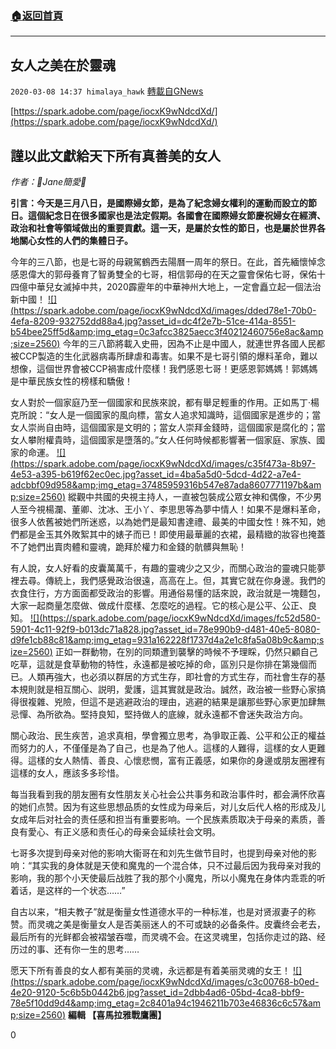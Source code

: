 ###  [:house:返回首頁](https://github.com/ourhimalayas/txt)
---

## 女人之美在於靈魂
`2020-03-08 14:37 himalaya_hawk` [轉載自GNews](https://gnews.org/zh-hant/134144/)

[https://spark.adobe.com/page/iocxK9wNdcdXd/](https://spark.adobe.com/page/iocxK9wNdcdXd/)

##  謹以此文獻給天下所有真善美的女人

*作者：👼Jane簡愛👼*

**引言：今天是三月八日，是國際婦女節，是為了紀念婦女權利的運動而設立的節日。這個紀念日在很多國家也是法定假期。各國會在國際婦女節慶祝婦女在經濟、政治和社會等領域做出的重要貢獻。這一天，是屬於女性的節日，也是屬於世界各地關心女性的人們的集體日子。**

今年的三八節，也是七哥的母親駕鶴西去陽曆一周年的祭日。在此，首先緬懷悼念感恩偉大的郭母養育了智勇雙全的七哥，相信郭母的在天之靈會保佑七哥，保佑十四億中華兒女滅掉中共，2020霹靂年的中華神州大地上，一定會矗立起一個法治新中國！
[!\[\](https://spark.adobe.com/page/iocxK9wNdcdXd/images/dded78e1-70b0-4efa-8209-932752dd88a4.jpg?asset_id=dc4f2e7b-51ce-414a-8551-b54bee25ff5d&amp;img_etag=0c3afcc3825aecc3f40212460756e8ac&amp;size=2560)](https://spark.adobe.com/page/iocxK9wNdcdXd/images/dded78e1-70b0-4efa-8209-932752dd88a4.jpg?asset_id=dc4f2e7b-51ce-414a-8551-b54bee25ff5d&amp;img_etag=0c3afcc3825aecc3f40212460756e8ac&amp;size=1024)
今年的三八節將載入史冊，因為不止是中國人，就連世界各國人民都被CCP製造的生化武器病毒所肆虐和毒害。如果不是七哥引領的爆料革命，難以想像，這個世界會被CCP禍害成什麼樣！我們感恩七哥！更感恩郭媽媽！郭媽媽是中華民族女性的榜樣和驕傲！

女人對於一個家庭乃至一個國家和民族來說，都有舉足輕重的作用。正如馬丁·楊克所說：“女人是一個國家的風向標，當女人追求知識時，這個國家是進步的；當女人崇尚自由時，這個國家是文明的；當女人崇拜金錢時，這個國家是腐化的；當女人攀附權貴時，這個國家是墮落的。”女人任何時候都影響著一個家庭、家族、國家的命運。
[!\[\](https://spark.adobe.com/page/iocxK9wNdcdXd/images/c35f473a-8b97-4e53-a395-b619f62ec0ec.jpg?asset_id=4ba5a5d0-5dcd-4d22-a7e4-adcbbf09d958&amp;img_etag=37485959316b547e87ada8607771197b&amp;size=2560)](https://spark.adobe.com/page/iocxK9wNdcdXd/images/c35f473a-8b97-4e53-a395-b619f62ec0ec.jpg?asset_id=4ba5a5d0-5dcd-4d22-a7e4-adcbbf09d958&amp;img_etag=37485959316b547e87ada8607771197b&amp;size=1024)
縱觀中共國的央視主持人，一直被包裝成公眾女神和偶像，不少男人至今視楊瀾、董卿、沈冰、王小丫、李思思等為夢中情人！如果不是爆料革命，很多人依舊被她們所迷惑，以為她們是最知書達禮、最美的中國女性！殊不知，她們都是金玉其外敗絮其中的婊子而已！即使用最華麗的衣裙，最精緻的妝容也掩蓋不了她們出賣肉體和靈魂，跪拜於權力和金錢的骯髒與無恥！

有人說，女人好看的皮囊萬萬千，有趣的靈魂少之又少，而關心政治的靈魂只能夢裡去尋。傳統上，我們感覺政治很遠，高高在上。但，其實它就在你身邊。我們的衣食住行，方方面面都受政治的影響。用通俗易懂的話來說，政治就是一塊麵包，大家一起商量怎麼做、做成什麼樣、怎麼吃的過程。它的核心是公平、公正、良知。
[!\[\](https://spark.adobe.com/page/iocxK9wNdcdXd/images/fc52d580-5901-4c11-92f9-b013dc71a828.jpg?asset_id=78e990b9-d481-40e5-8080-d9fe1cb88c81&amp;img_etag=931a162228f1737d4a2e1c8fa5a08b9c&amp;size=2560)](https://spark.adobe.com/page/iocxK9wNdcdXd/images/fc52d580-5901-4c11-92f9-b013dc71a828.jpg?asset_id=78e990b9-d481-40e5-8080-d9fe1cb88c81&amp;img_etag=931a162228f1737d4a2e1c8fa5a08b9c&amp;size=1024)
正如一群動物，在別的同類遭到襲擊的時候不予理睬，仍然只顧自己吃草，這就是食草動物的特性，永遠都是被吃掉的命，區別只是你排在第幾個而已。人類再強大，也必須以群居的方式生存，即社會的方式生存，而社會生存的基本規則就是相互關心、説明，愛護，這其實就是政治。誠然，政治被一些野心家搞得很複雜、兇險，但這不是逃避政治的理由，逃避的結果是讓那些野心家更加肆無忌憚、為所欲為。堅持良知，堅持做人的底線，就永遠都不會迷失政治方向。

關心政治、民生疾苦，追求真相，學會獨立思考，為爭取正義、公平和公正的權益而努力的人，不僅僅是為了自己，也是為了他人。這樣的人難得，這樣的女人更難得。這樣的女人熱情、善良、心懷悲憫，富有正義感，如果你的身邊或朋友圈裡有這樣的女人，應該多多珍惜。

每当我看到我的朋友圈有女性朋友关心社会公共事务和政治事件时，都会满怀欣喜的她们点赞。因为有这些思想品质的女性成为母亲后，对儿女后代人格的形成及儿女成年后对社会的责任感和担当有重要影响。一个民族素质取决于母亲的素质，善良有愛心、有正义感和责任心的母亲会延续社会文明。



七哥多次提到母亲对他的影响大衞哥在和刘先生做节目时，也提到母亲对他的影响：“其实我的身体就是天使和魔鬼的一个混合体，只不过最后因为我母亲对我的影响，我的那个小天使最后战胜了我的那个小魔鬼，所以小魔鬼在身体内乖乖的听着话，是这样的一个状态……”



自古以来，“相夫教子”就是衡量女性道德水平的一种标准，也是对贤淑妻子的称赞。而灵魂之美是衡量女人是否美丽迷人的不可或缺的必备条件。皮囊终会老去，最后所有的光鲜都会被褶皱吞噬，而灵魂不会。在这灵魂里，包括你走过的路、经历过的事、还有你一生的思考……

愿天下所有善良的女人都有美丽的灵魂，永远都是有着美丽灵魂的女王！
[!\[\](https://spark.adobe.com/page/iocxK9wNdcdXd/images/c3c00768-b0ed-4e20-9120-5c6b5b0442b6.jpg?asset_id=2dbb4ad6-05bd-4ca8-bbf9-78e5f10dd9d4&amp;img_etag=2c8401a94c1946211b703e46836c6c57&amp;size=2560)](https://spark.adobe.com/page/iocxK9wNdcdXd/images/c3c00768-b0ed-4e20-9120-5c6b5b0442b6.jpg?asset_id=2dbb4ad6-05bd-4ca8-bbf9-78e5f10dd9d4&amp;img_etag=2c8401a94c1946211b703e46836c6c57&amp;size=1024)
**編輯 【喜馬拉雅戰鷹團】**

0
